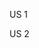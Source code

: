 <element id="001us" type="US" link_element="root" email="person1@gmail.com" date="20200101 00:00:00" >US 1</element>

<element id="002us" type="US" link_element="root" email="person1@gmail.com" date="20200101 00:00:00" >US 2</element>
